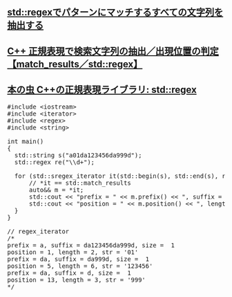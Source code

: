 ## [std::regexでパターンにマッチするすべての文字列を抽出する](https://onihusube.hatenablog.com/entry/2019/07/23/183851)
## [C++ 正規表現で検索文字列の抽出／出現位置の判定【match_results／std::regex】](https://marycore.jp/prog/cpp/std-regex-match-results-match-count/)
## [本の虫 C++の正規表現ライブラリ: std::regex](https://cpplover.blogspot.com/2015/01/c-stdregex.html)

<pre>
#include &lt;iostream&gt;
#include &lt;iterator&gt;
#include &lt;regex&gt;
#include &lt;string&gt;

int main()
{
  std::string s("a01da123456da999d");
  std::regex re("\\d+");

  for (std::sregex_iterator it(std::begin(s), std::end(s), re), end; it != end; ++it) {
      // *it == std::match_results
      auto&& m = *it;
      std::cout << "prefix = " << m.prefix() << ", suffix = " << m.suffix() << ", size =  " << m.size() << std::endl;
      std::cout << "position = " << m.position() << ", length = " << m.length() << ", str = '" << m.str() << '\'' << std::endl;
  }
}

// regex_iterator
/*
prefix = a, suffix = da123456da999d, size =  1
position = 1, length = 2, str = '01'
prefix = da, suffix = da999d, size =  1
position = 5, length = 6, str = '123456'
prefix = da, suffix = d, size =  1
position = 13, length = 3, str = '999'
*/
</pre>
